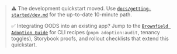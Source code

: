 > ⚠️ The development quickstart moved. Use [`docs/getting-started/dev.md`](../getting-started/dev.md) for the up-to-date 10-minute path.
>
> ✅ Integrating OODS into an existing app? Jump to the [`Brownfield Adoption Guide`](../adoption/brownfield-guide.md) for CLI recipes (`pnpm adoption:audit`, tenancy toggles), Storybook proofs, and rollout checklists that extend this quickstart.
